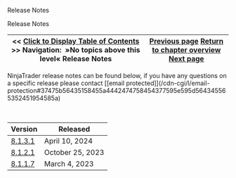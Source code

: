 ﻿


Release Notes






















Release Notes







| \<\< [Click to Display Table of Contents](release_notes.md) \>\> **Navigation:**   »No topics above this level«   Release Notes | [Previous page](video_library-1.md) [Return to chapter overview](welcome-1.md) [Next page](8_1_3_1-1.md) |
| --- | --- |











NinjaTrader release notes can be found below, if you have any questions on a specific release please contact [\[email protected]](/cdn-cgi/l/email-protection#37475b56435158455a4442474758454377595e595d564345565352451954585a) 


 




| Version | Released |
| --- | --- |
| [8\.1\.3\.1](8_1_3_1-1.md) | April 10, 2024 |
| [8\.1\.2\.1](8_1_2_1-1.md) | October 25, 2023 |
| [8\.1\.1\.7](8_1_1_7-1.md) | March 4, 2023 |









